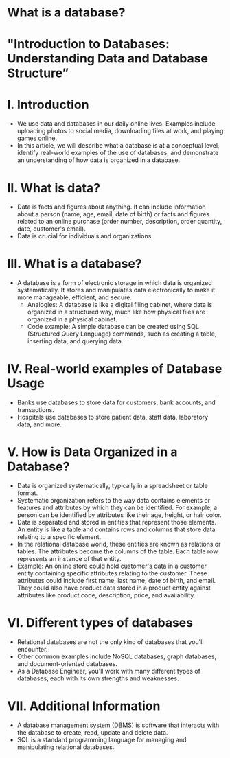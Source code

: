 # What is a database?

# "Introduction to Databases: Understanding Data and Database Structure”

# I. Introduction

- We use data and databases in our daily online lives. Examples include uploading photos to social media, downloading files at work, and playing games online.
- In this article, we will describe what a database is at a conceptual level, identify real-world examples of the use of databases, and demonstrate an understanding of how data is organized in a database.

# II. What is data?

- Data is facts and figures about anything. It can include information about a person (name, age, email, date of birth) or facts and figures related to an online purchase (order number, description, order quantity, date, customer's email).
- Data is crucial for individuals and organizations.

# III. What is a database?

- A database is a form of electronic storage in which data is organized systematically. It stores and manipulates data electronically to make it more manageable, efficient, and secure.
    - Analogies: A database is like a digital filing cabinet, where data is organized in a structured way, much like how physical files are organized in a physical cabinet.
    - Code example: A simple database can be created using SQL (Structured Query Language) commands, such as creating a table, inserting data, and querying data.

# IV. Real-world examples of Database Usage

- Banks use databases to store data for customers, bank accounts, and transactions.
- Hospitals use databases to store patient data, staff data, laboratory data, and more.

# V. How is Data Organized in a Database?

- Data is organized systematically, typically in a spreadsheet or table format.
- Systematic organization refers to the way data contains elements or features and attributes by which they can be identified. For example, a person can be identified by attributes like their age, height, or hair color.
- Data is separated and stored in entities that represent those elements. An entity is like a table and contains rows and columns that store data relating to a specific element.
- In the relational database world, these entities are known as relations or tables. The attributes become the columns of the table. Each table row represents an instance of that entity.
- Example: An online store could hold customer's data in a customer entity containing specific attributes relating to the customer. These attributes could include first name, last name, date of birth, and email. They could also have product data stored in a product entity against attributes like product code, description, price, and availability.

# VI. Different types of databases

- Relational databases are not the only kind of databases that you'll encounter.
- Other common examples include NoSQL databases, graph databases, and document-oriented databases.
- As a Database Engineer, you'll work with many different types of databases, each with its own strengths and weaknesses.

# VII. Additional Information

- A database management system (DBMS) is software that interacts with the database to create, read, update and delete data.
- SQL is a standard programming language for managing and manipulating relational databases.